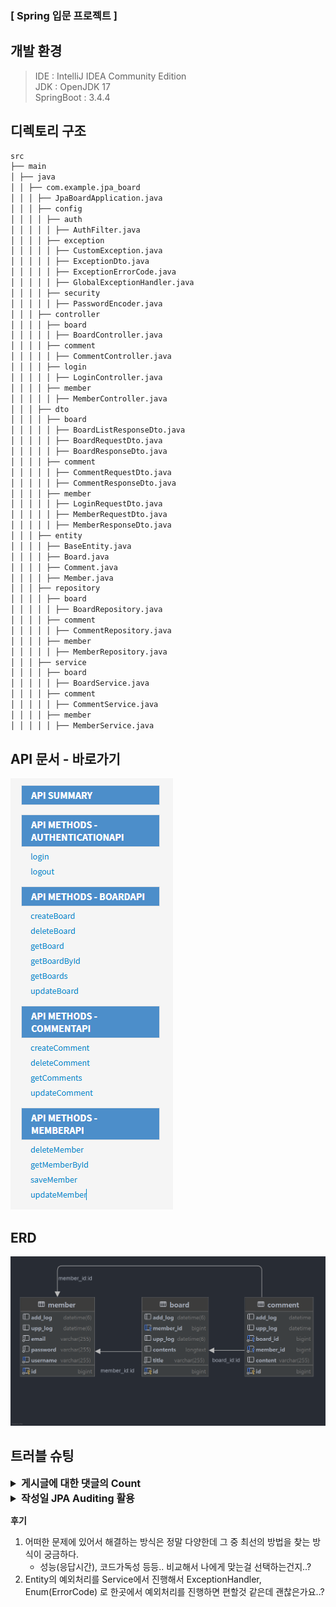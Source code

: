 ### [ Spring 입문 프로젝트 ]

## 개발 환경

> IDE : IntelliJ IDEA Community Edition  
> JDK : OpenJDK 17  
> SpringBoot : 3.4.4

## 디렉토리 구조

```md
src
├── main
│ ├── java
│ │ ├── com.example.jpa_board
│ │ │ ├── JpaBoardApplication.java
│ │ │ ├── config
│ │ │ │ ├── auth
│ │ │ │ │ ├── AuthFilter.java
│ │ │ │ ├── exception
│ │ │ │ │ ├── CustomException.java
│ │ │ │ │ ├── ExceptionDto.java
│ │ │ │ │ ├── ExceptionErrorCode.java
│ │ │ │ │ ├── GlobalExceptionHandler.java
│ │ │ │ ├── security
│ │ │ │ │ ├── PasswordEncoder.java
│ │ │ ├── controller
│ │ │ │ ├── board
│ │ │ │ │ ├── BoardController.java
│ │ │ │ ├── comment
│ │ │ │ │ ├── CommentController.java
│ │ │ │ ├── login
│ │ │ │ │ ├── LoginController.java
│ │ │ │ ├── member
│ │ │ │ │ ├── MemberController.java
│ │ │ ├── dto
│ │ │ │ ├── board
│ │ │ │ │ ├── BoardListResponseDto.java
│ │ │ │ │ ├── BoardRequestDto.java
│ │ │ │ │ ├── BoardResponseDto.java
│ │ │ │ ├── comment
│ │ │ │ │ ├── CommentRequestDto.java
│ │ │ │ │ ├── CommentResponseDto.java
│ │ │ │ ├── member
│ │ │ │ │ ├── LoginRequestDto.java
│ │ │ │ │ ├── MemberRequestDto.java
│ │ │ │ │ ├── MemberResponseDto.java
│ │ │ ├── entity
│ │ │ │ ├── BaseEntity.java
│ │ │ │ ├── Board.java
│ │ │ │ ├── Comment.java
│ │ │ │ ├── Member.java
│ │ │ ├── repository
│ │ │ │ ├── board
│ │ │ │ │ ├── BoardRepository.java
│ │ │ │ ├── comment
│ │ │ │ │ ├── CommentRepository.java
│ │ │ │ ├── member
│ │ │ │ │ ├── MemberRepository.java
│ │ │ ├── service
│ │ │ │ ├── board
│ │ │ │ │ ├── BoardService.java
│ │ │ │ ├── comment
│ │ │ │ │ ├── CommentService.java
│ │ │ │ ├── member
│ │ │ │ │ ├── MemberService.java
```

## API 문서 - 바로가기

[![Swagger](docs/main.png)](https://sw00y.github.io/ch3-jpaboard/)

## ERD

![erd.png](docs/erd.png)

## 트러블 슈팅

<details>
<summary style="font-size: 16px;"><strong>게시글에 대한 댓글의 Count</strong></summary>

1. 문제상황

- DB에서 게시글의 제목과 내용을 가져올 때 해당 게시글에 작성된 댓글 갯수를 함께 가져와야한다.

> 방식 1 : JPA 연관관계 양방향 - OneToMany  
> 방식 2 : Repository 에서 직접 Comment 의 Count 조회

2. 원인분석

> 방식 1은 조건사항에 부합하지 않다고 생각해서 배제했고, JPQL로 진행하기로 했다.

3. 해결방법

```java

@Query("SELECT a, COUNT(b) FROM Board a LEFT JOIN Comment b ON a.id = b.board.id " +
        "GROUP BY a ORDER BY a.uppLog DESC")
Page<Object[]> findAllWithCommentCount(Pageable pageable);
```

> 방법은 정말 다양했는데
> Repository에서 해당 Dto를 가지고 가지고 오는 방법도 있었지만 코드가 보기 어려워 리턴을 Object[]로 받아서 Serivce에서 후처리를 진행하기로 했다!

> Service에서 후처리를 진행해야했다.
> row가 2개로 나왔으며, row[0] 은 a, row[1] 은 b로 각각 a = Board, b = count(Comment) 두개를 가지고 Response를 생성해서 반환했다.

</details>

<details>
<summary style="font-size: 16px;"><strong>작성일 JPA Auditing 활용</strong></summary>

1. 문제상황

- 작성일, 수정일 필드는 JPA Auditing을 활용합니다.

> 생성자에서 LocalDateTime.now() 로 직접 넣어주면 되지않나..? 가 의문이었다.
> 이미 Scedule 일정관리에서 해당 방식을 사용해서 진행했었기 때문에 ... 굳이? 라는 생각이었다.

2. 정리

> JPA Auditing의 장점은 '자동화'와 '일관성' 이다.
> 모든 엔티티에서 공통적으로 사용하는 생성/수정일 필드를 중복 없이 관리할 수 있다.
> 엔티티 생성 시 자동으로 시간 값을 넣어주기 때문에 코드 간결성 확보.
> Auditing을 사용하는 것이 더 효율적이며 유지보수에 좋은 방식이었다.

```java
public abstract class BaseEntity {

    @CreatedDate
    @Column(updatable = false)
    private LocalDateTime addLog;

    @LastModifiedDate
    private LocalDateTime uppLog;
}
```

> 해당방식으로 진행했다.
>
</details>

**후기**

1. 어떠한 문제에 있어서 해결하는 방식은 정말 다양한데 그 중 최선의 방법을 찾는 방식이 궁금하다.
    - 성능(응답시간), 코드가독성 등등.. 비교해서 나에게 맞는걸 선택하는건지..?
2. Entity의 예외처리를 Service에서 진행해서 ExceptionHandler, Enum(ErrorCode) 로 한곳에서 예외처리를 진행하면 편할것 같은데 괜찮은가요..?